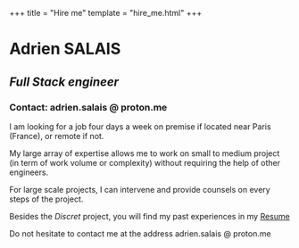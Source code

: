 +++
title = "Hire me"
template = "hire_me.html"
+++

# Adrien SALAIS
##  *Full Stack engineer*
### Contact: adrien.salais @ proton.me

I am looking for a job four days a week on premise if located near Paris (France), or remote if not.

My large array of expertise allows me to work on small to medium project (in term of work volume or complexity) without requiring the help of other engineers.

For large scale projects, I can intervene and provide counsels on every steps of the project.

Besides the *Discret* project, you will find my past experiences in my [Resume](../ADRIEN_SALAIS_CV.fr.pdf) 

Do not hesitate to contact me at the address adrien.salais @ proton.me 

